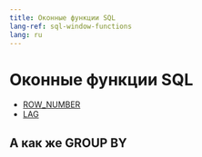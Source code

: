 ```yaml
---
title: Оконные функции SQL
lang-ref: sql-window-functions
lang: ru
---
```


# Оконные функции SQL
- [ROW_NUMBER](#row-number)
- [LAG](#lag)
## А как же GROUP BY
